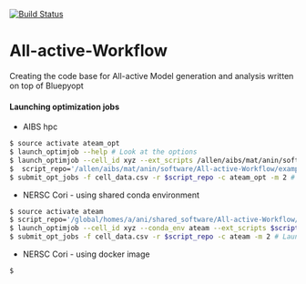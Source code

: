 [![Build Status](https://travis-ci.com/anirban6908/All-active-Workflow.svg?token=93Twb9jDYFzVNoM9gSjr&branch=master)](https://travis-ci.com/anirban6908/All-active-Workflow)

# All-active-Workflow
Creating the code base for All-active Model generation and analysis written on top of Bluepyopt

#### Launching optimization jobs
* AIBS hpc
```sh
$ source activate ateam_opt
$ launch_optimjob --help # Look at the options
$ launch_optimjob --cell_id xyz --ext_scripts /allen/aibs/mat/anin/software/All-active-Workflow/examples/optim_scripts 
$  script_repo='/allen/aibs/mat/anin/software/All-active-Workflow/examples/optim_scripts'
$ submit_opt_jobs -f cell_data.csv -r $script_repo -c ateam_opt -m 2 # Launching multiple jobs from a csv file
```
* NERSC Cori - using shared conda environment
```sh
$ source activate ateam
$ script_repo='/global/homes/a/ani/shared_software/All-active-Workflow/examples/optim_scripts'
$ launch_optimjob --cell_id xyz --conda_env ateam --ext_scripts $script_repo 
$ submit_opt_jobs -f cell_data.csv -r $script_repo -c ateam -m 2 # Launching multiple jobs from a csv file
```
* NERSC Cori - using docker image
```sh
$ 
``` 



